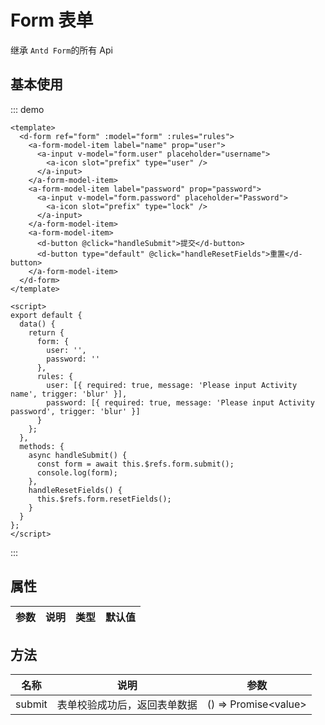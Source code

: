 # Form 表单

继承 `Antd Form`的所有 Api

## 基本使用

::: demo

```vue
<template>
  <d-form ref="form" :model="form" :rules="rules">
    <a-form-model-item label="name" prop="user">
      <a-input v-model="form.user" placeholder="username">
        <a-icon slot="prefix" type="user" />
      </a-input>
    </a-form-model-item>
    <a-form-model-item label="password" prop="password">
      <a-input v-model="form.password" placeholder="Password">
        <a-icon slot="prefix" type="lock" />
      </a-input>
    </a-form-model-item>
    <a-form-model-item>
      <d-button @click="handleSubmit">提交</d-button>
      <d-button type="default" @click="handleResetFields">重置</d-button>
    </a-form-model-item>
  </d-form>
</template>

<script>
export default {
  data() {
    return {
      form: {
        user: '',
        password: ''
      },
      rules: {
        user: [{ required: true, message: 'Please input Activity name', trigger: 'blur' }],
        password: [{ required: true, message: 'Please input Activity password', trigger: 'blur' }]
      }
    };
  },
  methods: {
    async handleSubmit() {
      const form = await this.$refs.form.submit();
      console.log(form);
    },
    handleResetFields() {
      this.$refs.form.resetFields();
    }
  }
};
</script>
```

:::

## 属性

| 参数 | 说明 | 类型 | 默认值 |
| ---- | ---- | ---- | ------ |

## 方法

| 名称   | 说明                         | 参数                       |
| ------ | ---------------------------- | -------------------------- |
| submit | 表单校验成功后，返回表单数据 | () => Promise&lt;value&gt; |

